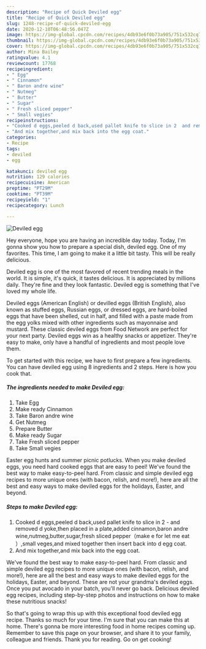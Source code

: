 ```yaml
---
description: "Recipe of Quick Deviled egg"
title: "Recipe of Quick Deviled egg"
slug: 1248-recipe-of-quick-deviled-egg
date: 2020-12-10T06:48:56.047Z
image: https://img-global.cpcdn.com/recipes/4db93e6f0b73a905/751x532cq70/deviled-egg-recipe-main-photo.jpg
thumbnail: https://img-global.cpcdn.com/recipes/4db93e6f0b73a905/751x532cq70/deviled-egg-recipe-main-photo.jpg
cover: https://img-global.cpcdn.com/recipes/4db93e6f0b73a905/751x532cq70/deviled-egg-recipe-main-photo.jpg
author: Mina Bailey
ratingvalue: 4.1
reviewcount: 17768
recipeingredient:
- " Egg"
- " Cinnamon"
- " Baron andre wine"
- " Nutmeg"
- " Butter"
- " Sugar"
- " Fresh sliced pepper"
- " Small vegies"
recipeinstructions:
- "Cooked d eggs,peeled d back,used pallet knife to slice in 2  and removed d yoke,then placed in a plate,added cinnamon,baron andre wine,nutmeg,butter,sugar,fresh sliced pepper（make e for let me eat ）,small veges,and mixed together then insert back into d egg coat."
- "And mix together,and mix back into the egg coat."
categories:
- Recipe
tags:
- deviled
- egg

katakunci: deviled egg 
nutrition: 129 calories
recipecuisine: American
preptime: "PT29M"
cooktime: "PT39M"
recipeyield: "1"
recipecategory: Lunch

---
```



![Deviled egg](https://img-global.cpcdn.com/recipes/4db93e6f0b73a905/751x532cq70/deviled-egg-recipe-main-photo.jpg)

Hey everyone, hope you are having an incredible day today. Today, I'm gonna show you how to prepare a special dish, deviled egg. One of my favorites. This time, I am going to make it a little bit tasty. This will be really delicious.

Deviled egg is one of the most favored of recent trending meals in the world. It is simple, it's quick, it tastes delicious. It is appreciated by millions daily. They're fine and they look fantastic. Deviled egg is something that I've loved my whole life.

Deviled eggs (American English) or devilled eggs (British English), also known as stuffed eggs, Russian eggs, or dressed eggs, are hard-boiled eggs that have been shelled, cut in half, and filled with a paste made from the egg yolks mixed with other ingredients such as mayonnaise and mustard. These classic deviled eggs from Food Network are perfect for your next party. Deviled eggs win as a healthy snacks or appetizer. They&#39;re easy to make, only have a handful of ingredients and most people love them.


To get started with this recipe, we have to first prepare a few ingredients. You can have deviled egg using 8 ingredients and 2 steps. Here is how you cook that.

<!--inarticleads1-->

##### The ingredients needed to make Deviled egg:

1. Take  Egg
1. Make ready  Cinnamon
1. Take  Baron andre wine
1. Get  Nutmeg
1. Prepare  Butter
1. Make ready  Sugar
1. Take  Fresh sliced pepper
1. Take  Small vegies


Easter egg hunts and summer picnic potlucks. When you make deviled eggs, you need hard cooked eggs that are easy to peel! We&#39;ve found the best way to make easy-to-peel hard. From classic and simple deviled egg recipes to more unique ones (with bacon, relish, and more!), here are all the best and easy ways to make deviled eggs for the holidays, Easter, and beyond. 

<!--inarticleads2-->

##### Steps to make Deviled egg:

1. Cooked d eggs,peeled d back,used pallet knife to slice in 2 -  and removed d yoke,then placed in a plate,added cinnamon,baron andre wine,nutmeg,butter,sugar,fresh sliced pepper（make e for let me eat ）,small veges,and mixed together then insert back into d egg coat.
1. And mix together,and mix back into the egg coat.


We&#39;ve found the best way to make easy-to-peel hard. From classic and simple deviled egg recipes to more unique ones (with bacon, relish, and more!), here are all the best and easy ways to make deviled eggs for the holidays, Easter, and beyond. These are not your grandma&#39;s deviled eggs. Once you put avocado in your batch, you&#39;ll never go back. Delicious deviled egg recipes, including step-by-step photos and instructions on how to make these nutritious snacks! 

So that's going to wrap this up with this exceptional food deviled egg recipe. Thanks so much for your time. I'm sure that you can make this at home. There's gonna be more interesting food in home recipes coming up. Remember to save this page on your browser, and share it to your family, colleague and friends. Thank you for reading. Go on get cooking!
